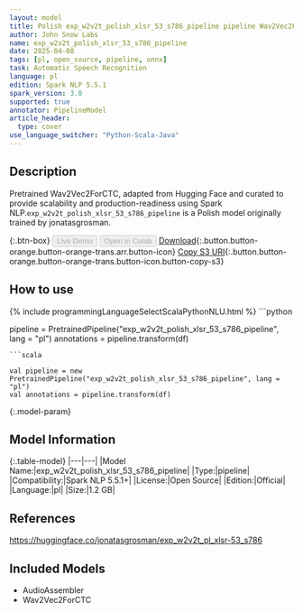 ```yaml
---
layout: model
title: Polish exp_w2v2t_polish_xlsr_53_s786_pipeline pipeline Wav2Vec2ForCTC from jonatasgrosman
author: John Snow Labs
name: exp_w2v2t_polish_xlsr_53_s786_pipeline
date: 2025-04-08
tags: [pl, open_source, pipeline, onnx]
task: Automatic Speech Recognition
language: pl
edition: Spark NLP 5.5.1
spark_version: 3.0
supported: true
annotator: PipelineModel
article_header:
  type: cover
use_language_switcher: "Python-Scala-Java"
---
```


## Description

Pretrained Wav2Vec2ForCTC, adapted from Hugging Face and curated to provide scalability and production-readiness using Spark NLP.`exp_w2v2t_polish_xlsr_53_s786_pipeline` is a Polish model originally trained by jonatasgrosman.

{:.btn-box}
<button class="button button-orange" disabled>Live Demo</button>
<button class="button button-orange" disabled>Open in Colab</button>
[Download](https://s3.amazonaws.com/auxdata.johnsnowlabs.com/public/models/exp_w2v2t_polish_xlsr_53_s786_pipeline_pl_5.5.1_3.0_1744148783408.zip){:.button.button-orange.button-orange-trans.arr.button-icon}
[Copy S3 URI](s3://auxdata.johnsnowlabs.com/public/models/exp_w2v2t_polish_xlsr_53_s786_pipeline_pl_5.5.1_3.0_1744148783408.zip){:.button.button-orange.button-orange-trans.button-icon.button-copy-s3}

## How to use



<div class="tabs-box" markdown="1">
{% include programmingLanguageSelectScalaPythonNLU.html %}
```python

pipeline = PretrainedPipeline("exp_w2v2t_polish_xlsr_53_s786_pipeline", lang = "pl")
annotations =  pipeline.transform(df)   

```
```scala

val pipeline = new PretrainedPipeline("exp_w2v2t_polish_xlsr_53_s786_pipeline", lang = "pl")
val annotations = pipeline.transform(df)

```
</div>

{:.model-param}
## Model Information

{:.table-model}
|---|---|
|Model Name:|exp_w2v2t_polish_xlsr_53_s786_pipeline|
|Type:|pipeline|
|Compatibility:|Spark NLP 5.5.1+|
|License:|Open Source|
|Edition:|Official|
|Language:|pl|
|Size:|1.2 GB|

## References

https://huggingface.co/jonatasgrosman/exp_w2v2t_pl_xlsr-53_s786

## Included Models

- AudioAssembler
- Wav2Vec2ForCTC